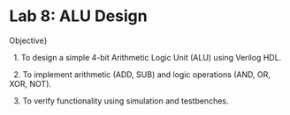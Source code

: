 # Lab 8: ALU Design



Objective}

&nbsp;   1. To design a simple 4-bit Arithmetic Logic Unit (ALU) using Verilog HDL.

&nbsp;   2. To implement arithmetic (ADD, SUB) and logic operations (AND, OR, XOR, NOT).

&nbsp;   3. To verify functionality using simulation and testbenches.



